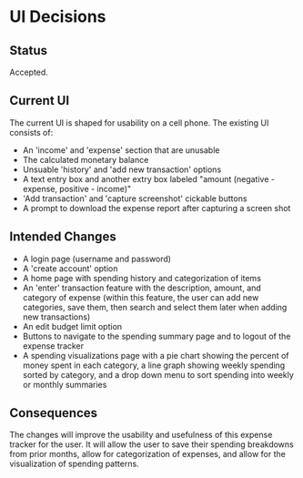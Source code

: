 # UI Decisions

## Status

Accepted.

## Current UI

The current UI is shaped for usability on a cell phone.
The existing UI consists of:

- An 'income' and 'expense' section that are unusable
- The calculated monetary balance
- Unsuable 'history' and 'add new transaction' options
- A text entry box and another extry box labeled "amount (negative - expense, positive - income)"
- 'Add transaction' and 'capture screenshot' cickable buttons
- A prompt to download the expense report after capturing a screen shot

## Intended Changes

- A login page (username and password)
- A 'create account' option
- A home page with spending history and categorization of items
- An 'enter' transaction feature with the description, amount, and category of expense (within this feature, the user can add new categories, save them, then search and select them later when adding new transactions)
- An edit budget limit option
- Buttons to navigate to the spending summary page and to logout of the expense tracker
- A spending visualizations page with a pie chart showing the percent of money spent in each category, a line graph showing weekly spending sorted by category, and a drop down menu to sort spending into weekly or monthly summaries

## Consequences

The changes will improve the usability and usefulness of this expense tracker for the user. It will allow the user to save their spending breakdowns from prior months, allow for categorization of expenses, and allow for the visualization of spending patterns.
